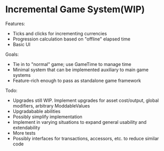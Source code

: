# Incremental Game System(WIP)

Features:
- Ticks and clicks for incrementing currencies
- Progression calculation based on "offline" elapsed time
- Basic UI

Goals:
- Tie in to "normal" game; use GameTime to manage time
- Minimal system that can be implemented auxiliary to main game systems
- Feature-rich enough to pass as standalone game framework

Todo:
- Upgrades still WIP. Implement upgrades for asset cost/output, global modifiers, arbitrary ModdableValues
- Upgradabable abilities
- Possibly simplify implementation
- Implement in varying situations to expand general usability and extendability
- More tests
- Possibly interfaces for transactions, accessors, etc. to reduce similar code